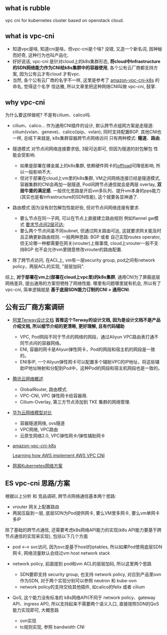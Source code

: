 ## what is rubble

vpc cni for kubernetes cluster based on openstack cloud.

## what is vpc-cni

- 知道vpc是啥, 知道cni是啥，但vpc-cni是个啥? 没错, 又造一个新名词, 因神秘而好奇, 这种行为也叫产品化.
- 好好说话, vpc-cni 是针对cloud上的k8s集群形态, **将cloud中Infrastructure的SDN网络能力作为CNI给k8s集群中的容器使用**, 各个公有云厂商都支持方案, 因为公有云才有cloud 才有vpc.
- 当然, 各个公有云厂商的名字不一样, 这里是参考了 [amazon-vpc-cni-k8s](https://github.com/aws/amazon-vpc-cni-k8s) 的命名, 觉得这个名字 信达雅, 所以文章里把这种网络CNI叫做 vpc-cni, 鼓掌.

## why vpc-cni

为什么要这样做呢? 不是有cilium、calico吗.

- cilium、calico... 作为通用CNI插件的设计, 默认跨节点组网方案是走隧道: cilium(vxlan、geneve)、calico(ipip、vxlan); 同时支持配置BGP.
  其他CNI也一样, 总结下来就是, k8s集群容器跨节点网络访问 只有两种模式: **隧道**、**路由**.

- 隧道模式 对节点间网络连接要求低, 3层可达即可, 但因为隧道的封包解包 性能会受影响.
    - 如果是部署在裸金属上的k8s集群, 依赖硬件网卡的[offload](./TX.md)可降低影响, 所以一般影响不大.
    - 但对于部署在cloud上vm里的k8s集群, VM之间网络连接已经是隧道模式, 容器集群的CNI会再加一层隧道, Pod间跨节点通信就会是两层 overlay, **双层牛堡的满足感**. 一般优化思路是开启vm多队列、提升vm本身的pps能力(其实也是看Infrastructure的SDN性能), 这个就要各显神通了.

- 路由模式 因为没有封包解包性能好些, 但对节点间网络连接有要求.
    - 要么节点在同一子网, 可以在节点上直接建立路由规则 例如flannel gw模式 [要求节点间2层可达][1];
    - 要么两个节点间虽不同subnet, 但通过网关路由可达, 这就要求网关能及时且正确更新路由规则. 一般两种思路: BGP 或者 自己实现routes operator, 但无论哪一种都需要在网关(vrouter)上做事情, cloud上vrouter一般不支持BGP 也不会允许vm里随意修改vrouter的路由配置.

- 除了跨节点访问, 在ACL上, vm有一层security group, pod之间有network policy，两层ACL的实现, "层层加码".

综上, **对于部署在vm上(部署在cloud上vpc里)的k8s集群**, 通用CNI为了屏蔽底层网络差异, 提出通用的方案但牺牲了网络性能. 哪里有问题哪里就有机会, 所以有了vpc-cni, 简单逻辑就是 **基于底层SDN能力订制的CNI > 通用CNI**.

## 公有云厂商方案调研

- [阿里Terway设计文档](https://github.com/AliyunContainerService/terway/blob/main/docs/design.md) **首推这个Terway的设计文档, 因为是设计文档不是产品介绍文档, 所以细节介绍的更清晰, 更好理解, 且有代码辅助**
    - VPC, Pod网段不同于节点的网络的网段，通过Aliyun VPC路由表打通不同节点间的容器网络。
    - ENI, 容器的网卡是Aliyun弹性网卡，Pod的网段和宿主机的网段是一致的。
    - ENI多IP, 一个Aliyun弹性网卡可以配置多个辅助VPC的IP地址，将这些辅助IP地址映射和分配到Pod中，这种Pod的网段和宿主机网段也是一致的。

- [腾讯云网络概述][2]
    - GlobalRouter, 路由模式.
    - VPC-CNI, VPC 弹性网卡给容器用.
    - Cilium-Overlay, 第三方节点添加到 TKE 集群的网络管理.

- [华为云网络模型对比][3]
    - 容器隧道网络, ovs隧道
    - VPC网络, VPC路由
    - 云原生网络2.0, VPC弹性网卡/弹性辅助网卡

- [amazon-vpc-cni-k8s](https://github.com/aws/amazon-vpc-cni-k8s)

  [Learning how AWS implement AWS VPC CNI](https://www.slideshare.net/hongweiqiu/learning-how-aws-implement-aws-vpc-cni)


- [网易Kubernetes网络方案][4]

## ES vpc-cni 思路/方案

根据以上分析 和 竞品调研, 跨节点网络通信基本两个思路:
- vrouter 网关上配置路由
- 两层压扁到一层, 底层SDN为Pod提供网卡, 要么VM里多网卡, 要么vm单网卡多IP

除了基础的跨节点通信, 还需要考虑k8s网络API能力的实现(k8s API能力要基于跨节点通信的实现来实现), 包括以下几个方面

- pod <--> svc访问, 因为svc是基于host的iptables, 所以如果Pod使用底层SDN网卡, 网络流量默认会绕过vm host network stack

- network policy, 前面提到 pod和vm ACL的层层加码, 所以这里两个思路

    - SDN要即支持 security group, 也支持 network policy, 对应到产品里ovn作为SDN, 对于两个实现分别可以参照 neutron 和 kube-ovn
    - network policy的支持交给其他插件, 如calico的felix 或者 cilium

- QoS, 这个能力没有标准的 k8s网络API(不同于 network policy、gateway API、ingress API), 所以支持起来不需要两个语义入口, 直接按照SDN的QoS能力实现即可, 大概思路

    - ovn实现
    - tc规则实现, 参照 bandwidth CNI


[1]: https://stackoverflow.com/questions/45293321/why-host-gw-of-flannel-requires-direct-layer2-connectivity-between-hosts
[2]: https://github.com/tencentyun/qcloud-documents/blob/master/product/%E8%AE%A1%E7%AE%97%E4%B8%8E%E7%BD%91%E7%BB%9C/%E5%AE%B9%E5%99%A8%E6%9C%8D%E5%8A%A1/%E6%8E%A7%E5%88%B6%E5%8F%B0%E6%8C%87%E5%8D%97%EF%BC%88%E6%96%B0%E7%89%88%EF%BC%89/%E7%BD%91%E7%BB%9C%E7%AE%A1%E7%90%86/%E5%AE%B9%E5%99%A8%E7%BD%91%E7%BB%9C%E6%A6%82%E8%BF%B0.md
[3]: https://github.com/huaweicloudDocs/cce/blob/master/cn.zh-cn/%E7%94%A8%E6%88%B7%E6%8C%87%E5%8D%97/%E5%AE%B9%E5%99%A8%E7%BD%91%E7%BB%9C%E6%A8%A1%E5%9E%8B%E5%AF%B9%E6%AF%94.md
[4]: https://sq.sf.163.com/blog/article/223878660638527488?hmsr=toutiao.io&utm_campaign=toutiao.io&utm_medium=toutiao.io&utm_source=toutiao.io

